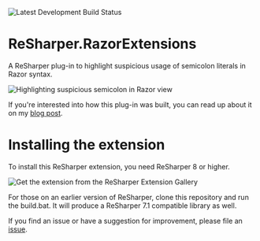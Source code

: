 ![Latest Development Build Status](https://www.myget.org/BuildSource/Badge/xavierdecoster-resharper?identifier=84cfb775-cf97-4bb9-920f-bd7fde143637)

ReSharper.RazorExtensions
=========================

A ReSharper plug-in to highlight suspicious usage of semicolon literals in Razor syntax.

![Highlighting suspicious semicolon in Razor view](https://xavierdecoster.blob.core.windows.net/$root/semicolon_hunting_in_razor_views.png "Highlighting suspicious semicolon in Razor view")

If you're interested into how this plug-in was built, you can read up about it on my [blog post](http://www.xavierdecoster.com/a-resharper-plugin-to-detect-suspicious-semicolons-in-razor-views).

# Installing the extension

To install this ReSharper extension, you need ReSharper 8 or higher. 

![Get the extension from the ReSharper Extension Gallery](https://xavierdecoster.blob.core.windows.net/blog/2013-04-30/2013-04-29_1901.png "Get the extension from the ReSharper Extension Gallery")

For those on an earlier version of ReSharper, clone this repository and run the build.bat. It will produce a ReSharper 7.1 compatible library as well.

If you find an issue or have a suggestion for improvement, please file an [issue](https://github.com/xavierdecoster/ReSharper.RazorExtensions/issues/new).
